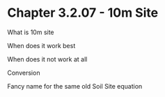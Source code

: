 # Chapter 3.2.07 - 10m Site

What is 10m site

When does it work best

When does it not work at all

Conversion

Fancy name for the same old Soil Site equation
